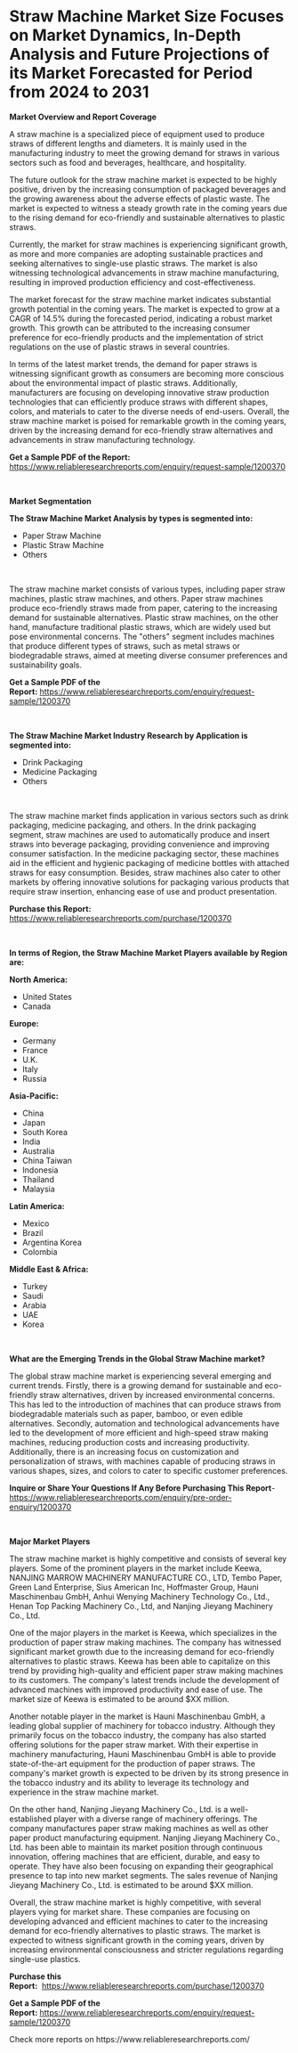 <p><h1>Straw Machine Market Size Focuses on Market Dynamics, In-Depth Analysis and Future Projections of its Market Forecasted for Period from 2024 to 2031</h1></p><p><strong>Market Overview and Report Coverage</strong></p>
<p><p>A straw machine is a specialized piece of equipment used to produce straws of different lengths and diameters. It is mainly used in the manufacturing industry to meet the growing demand for straws in various sectors such as food and beverages, healthcare, and hospitality. </p><p>The future outlook for the straw machine market is expected to be highly positive, driven by the increasing consumption of packaged beverages and the growing awareness about the adverse effects of plastic waste. The market is expected to witness a steady growth rate in the coming years due to the rising demand for eco-friendly and sustainable alternatives to plastic straws.</p><p>Currently, the market for straw machines is experiencing significant growth, as more and more companies are adopting sustainable practices and seeking alternatives to single-use plastic straws. The market is also witnessing technological advancements in straw machine manufacturing, resulting in improved production efficiency and cost-effectiveness.</p><p>The market forecast for the straw machine market indicates substantial growth potential in the coming years. The market is expected to grow at a CAGR of 14.5% during the forecasted period, indicating a robust market growth. This growth can be attributed to the increasing consumer preference for eco-friendly products and the implementation of strict regulations on the use of plastic straws in several countries.</p><p>In terms of the latest market trends, the demand for paper straws is witnessing significant growth as consumers are becoming more conscious about the environmental impact of plastic straws. Additionally, manufacturers are focusing on developing innovative straw production technologies that can efficiently produce straws with different shapes, colors, and materials to cater to the diverse needs of end-users. Overall, the straw machine market is poised for remarkable growth in the coming years, driven by the increasing demand for eco-friendly straw alternatives and advancements in straw manufacturing technology.</p></p>
<p><strong>Get a Sample PDF of the Report:</strong> <a href="https://www.reliableresearchreports.com/enquiry/request-sample/1200370">https://www.reliableresearchreports.com/enquiry/request-sample/1200370</a></p>
<p>&nbsp;</p>
<p><strong>Market Segmentation</strong></p>
<p><strong>The Straw Machine Market Analysis by types is segmented into:</strong></p>
<p><ul><li>Paper Straw Machine</li><li>Plastic Straw Machine</li><li>Others</li></ul></p>
<p>&nbsp;</p>
<p><p>The straw machine market consists of various types, including paper straw machines, plastic straw machines, and others. Paper straw machines produce eco-friendly straws made from paper, catering to the increasing demand for sustainable alternatives. Plastic straw machines, on the other hand, manufacture traditional plastic straws, which are widely used but pose environmental concerns. The "others" segment includes machines that produce different types of straws, such as metal straws or biodegradable straws, aimed at meeting diverse consumer preferences and sustainability goals.</p></p>
<p><strong>Get a Sample PDF of the Report:</strong>&nbsp;<a href="https://www.reliableresearchreports.com/enquiry/request-sample/1200370">https://www.reliableresearchreports.com/enquiry/request-sample/1200370</a></p>
<p>&nbsp;</p>
<p><strong>The Straw Machine Market Industry Research by Application is segmented into:</strong></p>
<p><ul><li>Drink Packaging</li><li>Medicine Packaging</li><li>Others</li></ul></p>
<p>&nbsp;</p>
<p><p>The straw machine market finds application in various sectors such as drink packaging, medicine packaging, and others. In the drink packaging segment, straw machines are used to automatically produce and insert straws into beverage packaging, providing convenience and improving consumer satisfaction. In the medicine packaging sector, these machines aid in the efficient and hygienic packaging of medicine bottles with attached straws for easy consumption. Besides, straw machines also cater to other markets by offering innovative solutions for packaging various products that require straw insertion, enhancing ease of use and product presentation.</p></p>
<p><strong>Purchase this Report:</strong>&nbsp; <a href="https://www.reliableresearchreports.com/purchase/1200370">https://www.reliableresearchreports.com/purchase/1200370</a></p>
<p>&nbsp;</p>
<p><strong>In terms of Region, the Straw Machine Market Players available by Region are:</strong></p>
<p>
    <p> <strong> North America: </strong>
        <ul>
            <li>United States</li>
            <li>Canada</li>
        </ul>
        </p> 
    <p> <strong> Europe: </strong>
        <ul>
            <li>Germany</li>
            <li>France</li>
            <li>U.K.</li>
            <li>Italy</li>
            <li>Russia</li>
        </ul>
        </p> 
    <p> <strong> Asia-Pacific: </strong>
        <ul>
            <li>China</li>
            <li>Japan</li>
            <li>South Korea</li>
            <li>India</li>
            <li>Australia</li>
            <li>China Taiwan</li>
            <li>Indonesia</li>
            <li>Thailand</li>
            <li>Malaysia</li>
        </ul>
        </p> 
    <p> <strong> Latin America: </strong>
        <ul>
            <li>Mexico</li>
            <li>Brazil</li>
            <li>Argentina Korea</li>
            <li>Colombia</li>
        </ul>
        </p> 
    <p> <strong> Middle East & Africa: </strong>
        <ul>
            <li>Turkey</li>
            <li>Saudi</li>
            <li>Arabia</li>
            <li>UAE</li>
            <li>Korea</li>
        </ul>
    </p>
    </p>
<p>&nbsp;</p>
<p><strong>What are the Emerging Trends in the Global Straw Machine market?</strong></p>
<p><p>The global straw machine market is experiencing several emerging and current trends. Firstly, there is a growing demand for sustainable and eco-friendly straw alternatives, driven by increased environmental concerns. This has led to the introduction of machines that can produce straws from biodegradable materials such as paper, bamboo, or even edible alternatives. Secondly, automation and technological advancements have led to the development of more efficient and high-speed straw making machines, reducing production costs and increasing productivity. Additionally, there is an increasing focus on customization and personalization of straws, with machines capable of producing straws in various shapes, sizes, and colors to cater to specific customer preferences.</p></p>
<p><strong>Inquire or Share Your Questions If Any Before Purchasing This Report</strong>- <a href="https://www.reliableresearchreports.com/enquiry/pre-order-enquiry/1200370">https://www.reliableresearchreports.com/enquiry/pre-order-enquiry/1200370</a></p>
<p>&nbsp;</p>
<p><strong>Major Market Players</strong></p>
<p><p>The straw machine market is highly competitive and consists of several key players. Some of the prominent players in the market include Keewa, NANJING MARROW MACHINERY MANUFACTURE CO., LTD, Tembo Paper, Green Land Enterprise, Sius American Inc, Hoffmaster Group, Hauni Maschinenbau GmbH, Anhui Wenying Machinery Technology Co., Ltd., Henan Top Packing Machinery Co., Ltd, and Nanjing Jieyang Machinery Co., Ltd.</p><p>One of the major players in the market is Keewa, which specializes in the production of paper straw making machines. The company has witnessed significant market growth due to the increasing demand for eco-friendly alternatives to plastic straws. Keewa has been able to capitalize on this trend by providing high-quality and efficient paper straw making machines to its customers. The company's latest trends include the development of advanced machines with improved productivity and ease of use. The market size of Keewa is estimated to be around $XX million.</p><p>Another notable player in the market is Hauni Maschinenbau GmbH, a leading global supplier of machinery for tobacco industry. Although they primarily focus on the tobacco industry, the company has also started offering solutions for the paper straw market. With their expertise in machinery manufacturing, Hauni Maschinenbau GmbH is able to provide state-of-the-art equipment for the production of paper straws. The company's market growth is expected to be driven by its strong presence in the tobacco industry and its ability to leverage its technology and experience in the straw machine market.</p><p>On the other hand, Nanjing Jieyang Machinery Co., Ltd. is a well-established player with a diverse range of machinery offerings. The company manufactures paper straw making machines as well as other paper product manufacturing equipment. Nanjing Jieyang Machinery Co., Ltd. has been able to maintain its market position through continuous innovation, offering machines that are efficient, durable, and easy to operate. They have also been focusing on expanding their geographical presence to tap into new market segments. The sales revenue of Nanjing Jieyang Machinery Co., Ltd. is estimated to be around $XX million.</p><p>Overall, the straw machine market is highly competitive, with several players vying for market share. These companies are focusing on developing advanced and efficient machines to cater to the increasing demand for eco-friendly alternatives to plastic straws. The market is expected to witness significant growth in the coming years, driven by increasing environmental consciousness and stricter regulations regarding single-use plastics.</p></p>
<p><strong>Purchase this Report:</strong>&nbsp;&nbsp;<a href="https://www.reliableresearchreports.com/purchase/1200370">https://www.reliableresearchreports.com/purchase/1200370</a></p>
<p></p>
<p><strong>Get a Sample PDF of the Report:</strong>&nbsp;<a href="https://www.reliableresearchreports.com/enquiry/request-sample/1200370">https://www.reliableresearchreports.com/enquiry/request-sample/1200370</a></p>
<p>Check more reports on https://www.reliableresearchreports.com/</p>